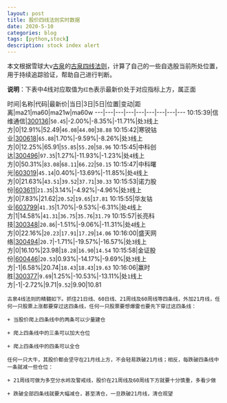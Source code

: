 ```yaml
---
layout: post
title: 股价四线法则实时数据
date: 2020-5-10
categories: blog
tags: [python,stock]
description: stock index alert
---
```



本文根据雪球大v[古泉](https://xueqiu.com/u/7148646888)的[古泉四线法则](https://xueqiu.com/7148646888/130498192)，计算了自己的一些自选股当前所处位置，用于持续追踪验证，帮助自己进行判断。

**说明**：下表中4线对应取值为`红色`表示最新价处于对应指标上方，属正面

时间|名称|代码|最新价|当日|3日|5日|位置|变动|距离|ma21|ma60|ma21w|ma60w
---|---|---|---|---|---|---|---|---
10:15:39|信维通信|[300136](https://xueqiu.com/S/SZ300136)|`50.45`|-2.00%|-8.35%|-11.71%|处`3`线上方|0|12.91%|52.49|`46.08`|`44.00`|`38.88`
10:15:42|寒锐钴业|[300618](https://xueqiu.com/S/SZ300618)|`65.88`|1.70%|-9.59%|-8.26%|处`3`线上方|0|12.25%|65.91|`55.85`|`55.20`|`58.96`
10:15:45|中科创达|[300496](https://xueqiu.com/S/SZ300496)|`97.35`|1.27%|-11.93%|-1.23%|处`4`线上方|0|50.31%|`83.08`|`68.11`|`66.22`|`50.15`
10:15:47|中科曙光|[603019](https://xueqiu.com/S/SH603019)|`45.14`|0.40%|-13.69%|-11.85%|处`4`线上方|0|21.63%|`43.51`|`39.52`|`37.71`|`30.33`
10:15:53|诺力股份|[603611](https://xueqiu.com/S/SH603611)|`21.35`|3.14%|-4.92%|-4.96%|处`3`线上方|0|7.83%|21.62|`20.52`|`19.65`|`17.81`
10:15:55|华友钴业|[603799](https://xueqiu.com/S/SH603799)|`41.35`|1.70%|-9.53%|-6.31%|处`4`线上方|1|14.58%|`41.31`|`36.75`|`35.76`|`31.79`
10:15:57|长亮科技|[300348](https://xueqiu.com/S/SZ300348)|`20.86`|-1.51%|-9.06%|-11.31%|处`4`线上方|0|22.16%|`20.23`|`17.91`|`17.29`|`14.06`
10:16:00|盛天网络|[300494](https://xueqiu.com/S/SZ300494)|`20.7`|-1.71%|-19.57%|-16.57%|处`3`线上方|0|16.10%|23.98|`18.28`|`16.90`|`14.54`
10:15:58|金证股份|[600446](https://xueqiu.com/S/SH600446)|`20.53`|0.93%|-14.17%|-9.69%|处`3`线上方|-1|6.58%|20.74|`18.43`|`18.43`|`19.63`
10:16:06|赢时胜|[300377](https://xueqiu.com/S/SZ300377)|`9.69`|1.25%|-10.53%|-13.11%|处`1`线上方|-1|-2.72%|9.71|`9.52`|9.90|10.81

```
古泉4线法则的精髓如下。抓住21日线、60日线、21周线及60周线等四条线，外加21月线，任何一只股票上涨都要穿过这四条线，任何一只股票要想爆雷也要先下穿过这四条线：

+ 当股价爬上四条线中的两条可以少量建仓

+ 爬上四条线中的三条可以加大仓位

+ 爬上四条线中的四条可以全仓

任何一只大牛，其股价都会坚守在21月线上方，不会轻易跌破21月线；相反，每跌破四条线中一条就减一些仓位：

+ 21周线可做为多空分水岭及警戒线，股价在21周线及60周线下方就要十分慎重，多看少做

+ 跌破全部四条线就要大幅减仓，甚至清仓，一旦跌破21月线，清仓观望
```